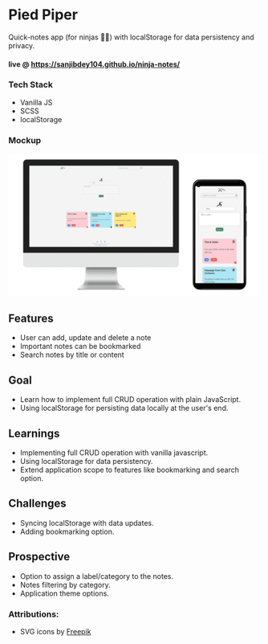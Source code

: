 # Pied Piper
Quick-notes app (for ninjas 🐱‍👤) with localStorage for data persistency and privacy.

#### live @ https://sanjibdey104.github.io/ninja-notes/

### Tech Stack
- Vanilla JS
- SCSS
- localStorage

### Mockup
![application mockup](assets/mockup/ninja_notes_mockup.png)

## Features
- User can add, update and delete a note
- Important notes can be bookmarked
- Search notes by title or content

## Goal
- Learn how to implement full CRUD operation with plain JavaScript.
- Using localStorage for persisting data locally at the user's end.

## Learnings
- Implementing full CRUD operation with vanilla javascript.
- Using localStorage for data persistency.
- Extend application scope to features like bookmarking and search option.   

## Challenges
- Syncing localStorage with data updates.
- Adding bookmarking option.

## Prospective
- Option to assign a label/category to the notes.
- Notes filtering by category.
- Application theme options.

### Attributions:
- SVG icons by [Freepik](https://www.freepik.com)
